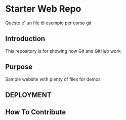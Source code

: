 # Starter Web Repo
Questo e' un file di esempio per corso git 
## Introduction
This repository is for showing how Git and GitHub work

## Purpose
Sample website with plenty of files for demos

## DEPLOYMENT

## How To Contribute